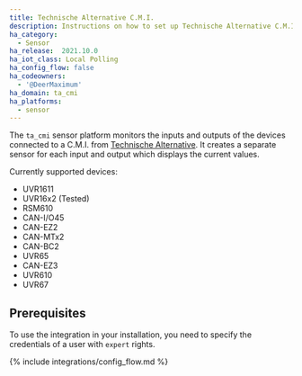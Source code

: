 ```yaml
---
title: Technische Alternative C.M.I.
description: Instructions on how to set up Technische Alternative C.M.I. sensors in Home Assistant.
ha_category:
  - Sensor
ha_release:  2021.10.0
ha_iot_class: Local Polling
ha_config_flow: false
ha_codeowners:
  - '@DeerMaximum'
ha_domain: ta_cmi
ha_platforms:
  - sensor
---
```


The `ta_cmi` sensor platform monitors the inputs and outputs of the devices connected to a C.M.I. from [Technische Alternative](https://www.ta.co.at/). It creates a separate sensor for each input and output which displays the current values.

Currently supported devices:

- UVR1611
- UVR16x2 (Tested)
- RSM610
- CAN-I/O45
- CAN-EZ2
- CAN-MTx2
- CAN-BC2
- UVR65
- CAN-EZ3
- UVR610
- UVR67

## Prerequisites

To use the integration in your installation, you need to specify the credentials of a user with `expert` rights.

{% include integrations/config_flow.md %}

[taWebsite]: https://www.ta.co.at/
[DeviceClassList]: https://developers.home-assistant.io/docs/core/entity/sensor#available-device-classes